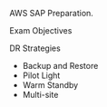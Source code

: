 AWS SAP Preparation. 

Exam Objectives 


DR Strategies
* Backup and Restore
* Pilot Light
* Warm Standby
* Multi-site
